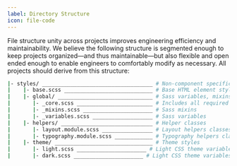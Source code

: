 ```yaml
---
label: Directory Structure
icon: file-code
---
```


File structure unity across projects improves engineering efficiency and maintainability. We believe the following structure is segmented enough to keep projects organized—and thus maintainable—but also flexible and open ended enough to enable engineers to comfortably modify as necessary. All projects should derive from this structure:

```bash CSS Directory Structure
|- styles/ ___________________________________ # Non-component specific styles
|    |- base.scss ____________________________ # Base HTML element styles
|    |- global/ ______________________________ # Sass variables, mixins & functions
|       |- _core.scss ________________________ # Includes all required core files
|       |- _mixins.scss ______________________ # Sass mixins
|       |- _variables.scss ___________________ # Sass variables
|    |- helpers/ _____________________________ # Helper classes
|       |- layout.module.scss ________________ # Layout helpers classes
|       |- typography.module.scss ____________ # Typography helpers classes
|    |- theme/ _______________________________ # Theme styles
|       |- light.scss ______________________ # Light CSS theme variables
|       |- dark.scss ______________________ # Light CSS theme variables
```
